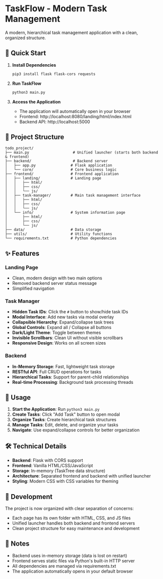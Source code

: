 # TaskFlow - Modern Task Management

A modern, hierarchical task management application with a clean, organized structure.

## 🚀 Quick Start

1. **Install Dependencies**
   ```bash
   pip3 install flask flask-cors requests
   ```

2. **Run TaskFlow**
   ```bash
   python3 main.py
   ```

3. **Access the Application**
   - The application will automatically open in your browser
   - Frontend: http://localhost:8080/landing/html/index.html
   - Backend API: http://localhost:5000

## 📁 Project Structure

```
todo_project/
├── main.py                    # Unified launcher (starts both backend & frontend)
├── backend/                   # Backend server
│   ├── app.py                # Flask application
│   └── core/                 # Core business logic
├── frontend/                 # Frontend application
│   ├── landing/              # Landing page
│   │   ├── html/
│   │   ├── css/
│   │   └── js/
│   ├── task-manager/         # Main task management interface
│   │   ├── html/
│   │   ├── css/
│   │   └── js/
│   └── info/                 # System information page
│       ├── html/
│       ├── css/
│       └── js/
├── data/                     # Data storage
├── utils/                    # Utility functions
└── requirements.txt          # Python dependencies
```

## ✨ Features

### Landing Page
- Clean, modern design with two main options
- Removed backend server status message
- Simplified navigation

### Task Manager
- **Hidden Task IDs**: Click the `#` button to show/hide task IDs
- **Modal Interface**: Add new tasks via modal overlay
- **Collapsible Hierarchy**: Expand/collapse task trees
- **Global Controls**: Expand all / Collapse all buttons
- **Dark/Light Theme**: Toggle between themes
- **Invisible Scrollbars**: Clean UI without visible scrollbars
- **Responsive Design**: Works on all screen sizes

### Backend
- **In-Memory Storage**: Fast, lightweight task storage
- **RESTful API**: Full CRUD operations for tasks
- **Hierarchical Tasks**: Support for parent-child relationships
- **Real-time Processing**: Background task processing threads

## 🎯 Usage

1. **Start the Application**: Run `python3 main.py`
2. **Create Tasks**: Click "Add Task" button to open modal
3. **Organize Tasks**: Create hierarchical task structures
4. **Manage Tasks**: Edit, delete, and organize your tasks
5. **Navigate**: Use expand/collapse controls for better organization

## 🛠 Technical Details

- **Backend**: Flask with CORS support
- **Frontend**: Vanilla HTML/CSS/JavaScript
- **Storage**: In-memory (TaskTree data structure)
- **Architecture**: Separated frontend and backend with unified launcher
- **Styling**: Modern CSS with CSS variables for theming

## 🔧 Development

The project is now organized with clear separation of concerns:
- Each page has its own folder with HTML, CSS, and JS files
- Unified launcher handles both backend and frontend servers
- Clean project structure for easy maintenance and development

## 📝 Notes

- Backend uses in-memory storage (data is lost on restart)
- Frontend serves static files via Python's built-in HTTP server
- All dependencies are managed via requirements.txt
- The application automatically opens in your default browser
